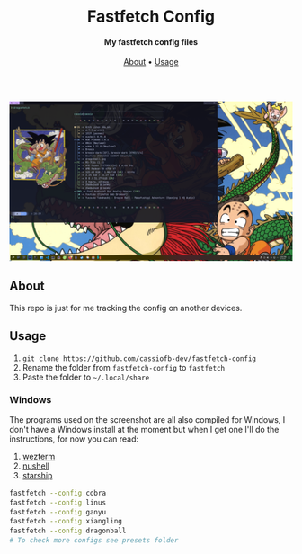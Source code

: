 <h1 align="center">
  Fastfetch Config
</h1>

<h4 align="center">My fastfetch config files</h4>

<p align="center">
  <a href="#about">About</a> •
  <a href="#usage">Usage</a>

  <br><br>

  <img src="screenshot.png" alt="screenshot">
</p>

## About

This repo is just for me tracking the config on another devices.

## Usage

1. ``git clone https://github.com/cassiofb-dev/fastfetch-config``
2. Rename the folder from ``fastfetch-config`` to ``fastfetch``
3. Paste the folder to ``~/.local/share``

### Windows

The programs used on the screenshot are all also compiled for Windows, I don't have a Windows install at the moment
but when I get one I'll do the instructions, for now you can read:

1. [wezterm](https://github.com/wez/wezterm)
2. [nushell](https://github.com/nushell/nushell)
3. [starship](https://github.com/starship/starship)

```sh
fastfetch --config cobra
fastfetch --config linus
fastfetch --config ganyu
fastfetch --config xiangling
fastfetch --config dragonball
# To check more configs see presets folder
```
